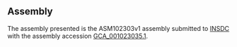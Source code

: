 

Assembly
--------

The assembly presented is the ASM102303v1 assembly submitted to
[INSDC](http://www.insdc.org) with the assembly accession
[GCA\_001023035.1](http://www.ebi.ac.uk/ena/data/view/GCA_001023035.1).
